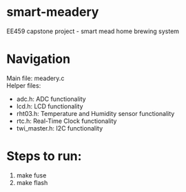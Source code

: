 # smart-meadery
EE459 capstone project - smart mead home brewing system

# Navigation
Main file: meadery.c <br /> 
Helper files:
* adc.h: ADC functionality
* lcd.h: LCD functionality
* rht03.h: Temperature and Humidity sensor functionality
* rtc.h: Real-Time Clock functionality
* twi_master.h: I2C functionality

# Steps to run:
1. make fuse
2. make flash

